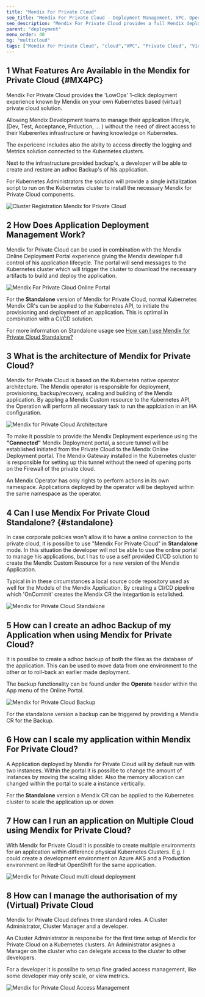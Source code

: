 ```yaml
---
title: "Mendix For Private Cloud"
seo_title: "Mendix For Private Cloud - Deployment Management, VPC, Operators, Kubernetes"
seo_description: "Mendix For Private Cloud provides a full Mendix deployment experience ontop of your own Kubernetes installation running in Private or Virtual  Private Cloud"
parent: "deployment"
menu_order: 40
bg: "multicloud"
tags: ["Mendix For Private Cloud", "cloud","VPC", "Private Cloud", "Virtual Private Cloud", "Multi Cloud", "Hybrid Cloud", "Kubernetes", "Operator", "deploy"]
---
```


## 1 What Features Are Available in the Mendix for Private Cloud {#MX4PC}

Mendix For Private Cloud provides the 'LowOps' 1-click deployment experience known by Mendix on your own Kubernetes based (virtual) private cloud solution.

Allowing Mendix Development teams to manage their application lifecyle, (Dev, Test, Acceptance, Prduction, ... ) without the need of direct access to their Kuberentes infrastructure or having knowledge on Kubernetes.

The expericenc includes also the ablity to access directly the logging and Metrics solution connected to the Kubernetes clusters. 

Next to the infrastructure provided backup's, a developer will be able to create and restore an adhoc Backup's of his application. 

For Kubernetes Administrators the solution will provide a single initialization script to run on the Kubernetes cluster to install the necessary Mendix for Private Cloud components.

![Cluster Registration Mendix for Private Cloud](attachments/mx4pc-cluster-registration.png)

## 2 How Does Application Deployment Management Work?

Mendix for Private Cloud can be used in combination with the  Mendix Online Deployment Portal experience giving the Mendix developer full control of his application lifecycle. The portal will send messages to the Kubernetes cluster which will trigger the cluster to download the necessary artifacts to build and deploy the application.

![Mendix For Private Cloud Online Portal](attachments/mx4pc-deployment-portal.png)

For the **Standalone** version of Mendix for Private Cloud, normal Kubernetes Mendix CR's can be applied to the Kubernetes API, to initiate the provisioning and deployment of an application. This is optimal in combination with a CI/CD solution. 

For more information on Standalone usage see [How can I use Mendix for Private Cloud Standalone?](#standalone)

## 3 What is the architecture of Mendix for Private Cloud? 

Mendix for Private Cloud is based on the Kubernetes native operator architecture. The Mendix operator is responsible for deployment, provisioning, backup/recovery, scaling and building of the Mendix application. By appling a Mendix Custom resource to the Kubernetes API, the Operation will perform all necessary task to run the applciation in an HA configuration.
  
![Mendix for Private Cloud Architecture](attachments/mx4pc-architecture.png)

To make it possible to provide the Mendix Deployment experience using the **"Connected"** Mendix Deployment portal, a secure tunnel will be established initiated from the Private Cloud to the Mendix Online Deployment portal. The Mendix Gateway installed in the Kubernetes cluster is responsible for setting up this tunnel without the need of opening ports on the Firewall of the private cloud.

An Mendix Operator has only rights to perform actions in its own namespace. Applications deployed by the operator will be deployed within the same namespace as the operator. 

## 4 Can I use Mendix For Private Cloud Standalone? {#standalone}

In case corporate policies won't allow it to have a online connection to the private cloud, it is possilbe to use "Mendix For Private Cloud" in **Standalone** mode. In this situation the developer will not be able to use the online portal to manage his applications, but I has to use a self provided CI/CD solution to create the Mendix Custom Resource for a new version of the Mendix Application. 

Typical in in these circumstances a local source code repository used as well for the Models of the Mendix Application. By creating a CI/CD pipeline which 'OnCommit' creates the Mendix CR the integartion is estalished. 

![Mendix for Private Cloud Standalone](attachments/mx4pc-standalone-ci-cd.png)

## 5 How can I create an adhoc Backup of my Application when using Mendix for Private Cloud?

It is possilbe to create a adhoc backup of both the files as the database of the application. This can be used to move data from one environment to the other or to roll-back an earlier made deployment. 

The backup functionality can be found under the **Operate** header within the App menu of the Online Portal. 

![Mendix for Private Cloud Backup](attachments/mx4pc-backup-feature.png) 

For the standalone version a backup can be triggered by providing a Mendix CR for the Backup. 

## 6 How can I scale my application within Mendix For Private Cloud? 

A Application deployed by Mendix for Private Cloud will by default run with two instances. Within the portal it is possilbe to change the amount of instances by moving the scaling slider. Also the memory allocation can changed within the portal to scale a instance vertically. 

For the **Standalone** version a Mendix CR can be applied to the Kubernetes cluster to scale the application up or down

## 7 How can I run an application on Multiple Cloud using Mendix for Private Cloud?

With Mendix for Private Cloud it is possible to create multiple environments for an application within difference physical Kubernetes Clusters. E.g. I could create a development environment on Azure AKS and a Production environment on RedHat OpenShift for the same application.

![Mendix for Private Cloud multi cloud deployment](attachments/mx4pc-multi-cloud.png)


## 8 How can I manage the authorisation of my (Virtual) Private Cloud  

Mendix for Private Cloud defines three standard roles. A Cluster Administrator, Cluster Manager and a developer. 

An Cluster Administrator is responsibe for the first time setup of Mendix for Private Cloud on a Kubernetes clusters. An Administrator asignes a Manager on the cluster who can delegate access to the cluster to other developers. 

For a developer it is possilbe to setup fine graded access management, like some developer may only scale, or view metrics. 

![Mendix for Private Cloud Access Management](attachments/mx4pc-access-management.png)







